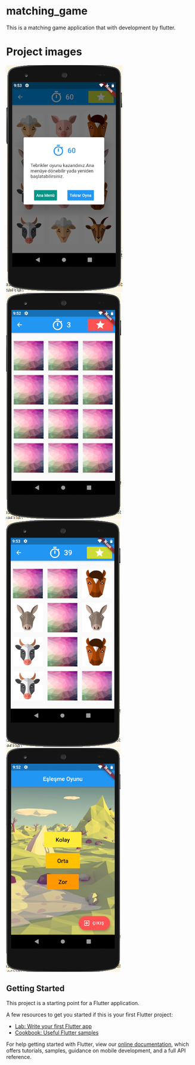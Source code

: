 # matching_game

This is a matching game application that with development by flutter.

# Project images
![](appImages/GameFinishPage.PNG)
![](appImages/GamePage.PNG)
![](appImages/GamePage2.PNG)
![](appImages/HomePage.PNG)
## Getting Started

This project is a starting point for a Flutter application.

A few resources to get you started if this is your first Flutter project:

- [Lab: Write your first Flutter app](https://flutter.dev/docs/get-started/codelab)
- [Cookbook: Useful Flutter samples](https://flutter.dev/docs/cookbook)

For help getting started with Flutter, view our
[online documentation](https://flutter.dev/docs), which offers tutorials,
samples, guidance on mobile development, and a full API reference.
